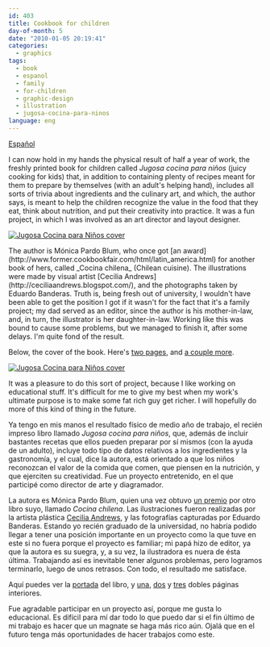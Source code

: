 ```yaml
---
id: 403
title: Cookbook for children
day-of-month: 5
date: "2010-01-05 20:19:41"
categories:
  - graphics
tags:
  - book
  - espanol
  - family
  - for-children
  - graphic-design
  - illustration
  - jugosa-cocina-para-ninos
language: eng
---
```


[Español](/2010/01/cookbook-for-children/#language)

I can now hold in my hands the physical result of half a year of work, the freshly printed book for children called _Jugosa cocina para niños_ (juicy cooking for kids) that, in addition to containing plenty of recipes meant for them to prepare by themselves (with an adult's helping hand), includes all sorts of trivia about ingredients and the culinary art, and which, the author says, is meant to help the children recognize the value in the food that they eat, think about nutrition, and put their creativity into practice. It was a fun project, in which I was involved as an art director and layout designer.

[![Jugosa Cocina para Niños cover](/files/2010/01-cookbook-for-children/jugosa1small1.jpg "Jugosa Cocina para Niños pages")](//piclog.agj.cl/index.php?showimage=66)

<!-- more -->The author is Mónica Pardo Blum, who once got [an award](http://www.former.cookbookfair.com/html/latin_america.html) for another book of hers, called _Cocina chilena_ (Chilean cuisine). The illustrations were made by visual artist [Cecilia Andrews](http://ceciliaandrews.blogspot.com/), and the photographs taken by Eduardo Banderas. Truth is, being fresh out of university, I wouldn't have been able to get the position I got if it wasn't for the fact that it's a family project; my dad served as an editor, since the author is his mother-in-law, and, in turn, the illustrator is her daughter-in-law. Working like this was bound to cause some problems, but we managed to finish it, after some delays. I'm quite fond of the result.

Below, the cover of the book. Here's [two pages](//piclog.agj.cl/index.php?showimage=67), and [a couple more](//piclog.agj.cl/index.php?showimage=68).

[![Jugosa Cocina para Niños cover](/files/2010/01-cookbook-for-children/jugosaportadasmall1.jpg "Jugosa Cocina para Niños cover")](//piclog.agj.cl/index.php?showimage=65)

It was a pleasure to do this sort of project, because I like working on educational stuff. It's difficult for me to give my best when my work's ultimate purpose is to make some fat rich guy get richer. I will hopefully do more of this kind of thing in the future.

<language-break />

Ya tengo en mis manos el resultado físico de medio año de trabajo, el recién impreso libro llamado _Jugosa cocina para niños_, que, además de incluir bastantes recetas que ellos pueden preparar por sí mismos (con la ayuda de un adulto), incluye todo tipo de datos relativos a los ingredientes y la gastronomía, y el cual, dice la autora, está orientado a que los niños reconozcan el valor de la comida que comen, que piensen en la nutrición, y que ejerciten su creatividad. Fue un proyecto entretenido, en el que participé como director de arte y diagramador.

La autora es Mónica Pardo Blum, quien una vez obtuvo [un premio](http://www.former.cookbookfair.com/html/latin_america.html) por otro libro suyo, llamado _Cocina chilena_. Las ilustraciones fueron realizadas por la artista plástica [Cecilia Andrews](http://ceciliaandrews.blogspot.com/), y las fotografías capturadas por Eduardo Banderas. Estando yo recién graduado de la universidad, no habría podido llegar a tener una posición importante en un proyecto como la que tuve en este si no fuera porque el proyecto es familiar; mi papá hizo de editor, ya que la autora es su suegra, y, a su vez, la ilustradora es nuera de ésta última. Trabajando así es inevitable tener algunos problemas, pero logramos terminarlo, luego de unos retrasos. Con todo, el resultado me satisface.

Aquí puedes ver la [portada](//piclog.agj.cl/index.php?showimage=65) del libro, y [una](//piclog.agj.cl/index.php?showimage=66), [dos](//piclog.agj.cl/index.php?showimage=67) y [tres](//piclog.agj.cl/index.php?showimage=68) dobles páginas interiores.

Fue agradable participar en un proyecto así, porque me gusta lo educacional. Es difícil para mí dar todo lo que puedo dar si el fin último de mi trabajo es hacer que un magnate se haga más rico aún. Ojalá que en el futuro tenga más oportunidades de hacer trabajos como este.
